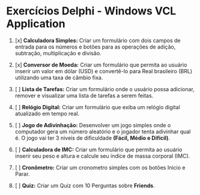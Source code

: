 # Exercícios Delphi - Windows VCL Application

1. [x] **Calculadora Simples:** Criar um formulário com dois campos de entrada para os números e botões para as operações de adição, subtração, multiplicação e divisão.

2. [x] **Conversor de Moeda:** Criar um formulário que permita ao usuário inserir um valor em dólar (USD) e convertê-lo para Real brasileiro (BRL) utilizando uma taxa de câmbio fixa.

3. [ ] **Lista de Tarefas:** Criar um formulário onde o usuário possa adicionar, remover e visualizar uma lista de tarefas a serem feitas.

4. [ ] **Relógio Digital:** Criar um formulário que exiba um relógio digital atualizado em tempo real.

5. [ ] **Jogo de Adivinhação:** Desenvolver um jogo simples onde o computador gera um número aleatório e o jogador tenta adivinhar qual é. O jogo vai ter 3 niveis de dificuldade **(Fácil, Médio e Dificil)**.

6. [ ] **Calculadora de IMC:** Criar um formulário que permita ao usuário inserir seu peso e altura e calcule seu índice de massa corporal (IMC).

7. [ ] **Cronômetro:** Criar um cronometro simples com os botões Inicio e Parar.

8. [ ] **Quiz:** Criar um Quiz com 10 Perguntas sobre **Friends**.

